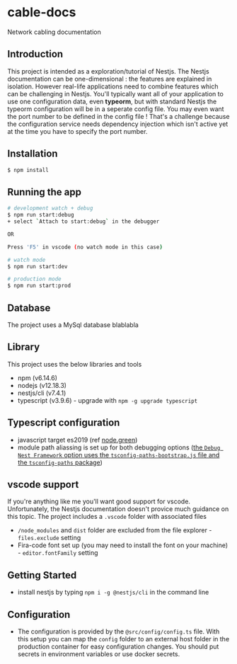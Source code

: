 # cable-docs

Network cabling documentation

## Introduction

This project is intended as a exploration/tutorial of Nestjs.
The Nestjs documentation can be one-dimensional : the features are explained in isolation. However real-life applications need to combine features which can be challenging in Nestjs. You'll typically want all of your application to use one configuration data, even **typeorm**, but with standard Nestjs the typeorm configuration will be in a seperate config file. You may even want the port number to be defined in the config file ! That's a challenge because the configuration service needs dependency injection which isn't active yet at the time you have to specify the port number.

## Installation

```bash
$ npm install
```

## Running the app

```bash
# development watch + debug
$ npm run start:debug
+ select `Attach to start:debug` in the debugger

OR

Press 'F5' in vscode (no watch mode in this case)

# watch mode
$ npm run start:dev

# production mode
$ npm run start:prod
```

## Database

The project uses a MySql database
blablabla

## Library

This project uses the below libraries and tools

- npm (v6.14.6)
- nodejs (v12.18.3)
- nestjs/cli (v7.4.1)
- typescript (v3.9.6) - upgrade with `npm -g upgrade typescript`

## Typescript configuration

- javascript target es2019 (ref [node.green](https://node.green/#ES2018))
- module path aliassing is set up for both debugging options ([the `Debug Nest Framework` option uses the `tsconfig-paths-bootstrap.js` file and the `tsconfig-paths` package](https://dev.to/rubiin/resolving-path-alias-in-nestjs-projects-11o1))

## vscode support

If you're anything like me you'll want good support for vscode. Unfortunately, the Nestjs documentation doesn't provice much guidance on this topic. The project includes a `.vscode` folder with associated files

- `/node_modules` and `dist` folder are excluded from the file explorer - `files.exclude` setting
- Fira-code font set up (you may need to install the font on your machine) - `editor.fontFamily` setting

## Getting Started

- install nestjs by typing `npm i -g @nestjs/cli` in the command line

## Configuration

- The configuration is provided by the `@src/config/config.ts` file. With this setup you can map the `config` folder
  to an external host folder in the production container for easy configuration changes. You should put secrets
  in environment variables or use docker secrets.

